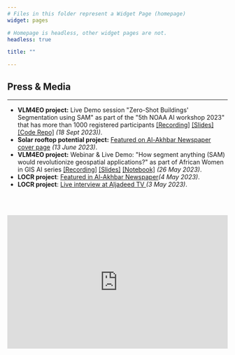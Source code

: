 ```yaml
---
# Files in this folder represent a Widget Page (homepage)
widget: pages

# Homepage is headless, other widget pages are not.
headless: true

title: ""

---
```

<div class="container">
	<div class="mt-4">
		<section>
			<h1 class="mobile">Press & Media</h1>
			<hr />
			<div class="row">
				<div class="col-md-12">
					<ul>
						<li><strong>VLM4EO project:</strong> Live Demo session "Zero-Shot Buildings' Segmentation using SAM" as part of the "5th NOAA AI workshop 2023" that has more than 1000 registered participants <a href="https://ncsu.zoom.us/rec/play/OgcHgr7YvYXmoAWwaz8bp_VMFsjSTasFpHcP6fsIlzRf_BG9mot6kjfwXynvvIYlLcoibzqZbBEhowgJ.flNYlRkOXC7eZoUe?canPlayFromShare=true&from=share_recording_detail&startTime=1695056412000&componentName=rec-play&originRequestUrl=https%3A%2F%2Fncsu.zoom.us%2Frec%2Fshare%2Fca8YOdXyDfMBDOto9eHqaoOcMzKRdg4LjqKtt2BPSxzzg96zEjGfKeY1dlIkdBCb.vStQgHc6ndVGDEHx%3FstartTime%3D1695056412000" target="_blank">[Recording]</a> <a href="../media/NOAAAI_GEOAI_18Sept2023.pdf" target="_blank">[Slides]</a> 
						<a href="https://github.com/geoaigroup/GEOAI-ECRS2023/tree/main/5th%20NOAA%20AI%20Workshop" target="_blank">[Code Repo]</a> <i>(18 Sept 2023))</i>.</li>
						<li><strong>Solar rooftop potential project:</strong> <a href="https://al-akhbar.com/Community/364188" target="_blank">Featured on Al-Akhbar Newspaper</a> 
						<a href="https://www.linkedin.com/posts/alighandour_featured-today-on-the-cover-page-of-al-akhbar-activity-7074321199274565633-yF8m" target="_blank">cover page</a> <i>(13 June 2023)</i>.</li>
						<li><strong>VLM4EO project:</strong> Webinar & Live Demo: "How segment anything (SAM) would revolutionize geospatial applications?" as part of African Women in GIS AI series <a href="https://www.youtube.com/watch?v=0gaQHdAFrzA" target="_blank">[Recording]</a> <a href="../media/SAM_26May2023/SAM_AliGhandour_26May2023.pdf" target="_blank">[Slides]</a> 
						<a href="https://colab.research.google.com/github/geoaigroup/geogroup-website/blob/main/content/media/SAM_26May2023/SAM_GEOAI_Demo.ipynb" target="_blank">[Notebook]</a> <i>(26 May 2023)</i>.</li>
						<li><strong>LOCR project</strong>: <a href="https://al-akhbar.com/Community/361987/" target="_blank">Featured in Al-Akhbar Newspaper</a><i>(4 May 2023)</i>.
						</li>
						<li><strong>LOCR project</strong>: <a target="_none" href="https://www.facebook.com/tamara.elzein1977/videos/253008400476438">Live interview at Aljadeed TV
						</a><i>(3 May 2023)</i>.</li>
					</ul>
				</div>
			</div>			
		</section>
	</div>
</div>

<br><br>
<iframe width="540" height="305" src="https://14acb9c5.sibforms.com/serve/MUIFAI4gEdKD_LM6xiGYxxHUfETq9vt20Qyar4MQKGGsut4ZpEjt5uBDzyciRnn_wLTa95sWSfH3puGlQHDSKqapompWo1Lw6ybOs0tzHSYH10ozihLgLzOfuXPybfGM_m_rnfNhyomP8Rg2_3pb-2hbMgsz4ybKaNdZA_FUEuF04518f1qtbSBdSMGFXNNFvLP5M0JSnK6e5x-P" frameborder="0" scrolling="auto" allowfullscreen style="display: block;margin-left: auto;margin-right: auto;max-width: 100%;"></iframe>